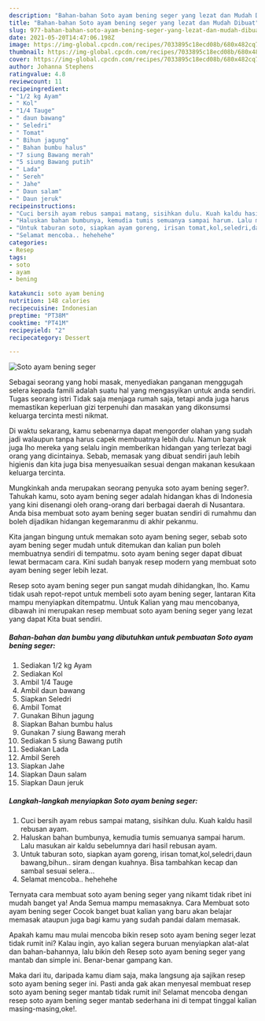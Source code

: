 ```yaml
---
description: "Bahan-bahan Soto ayam bening seger yang lezat dan Mudah Dibuat"
title: "Bahan-bahan Soto ayam bening seger yang lezat dan Mudah Dibuat"
slug: 977-bahan-bahan-soto-ayam-bening-seger-yang-lezat-dan-mudah-dibuat
date: 2021-05-20T14:47:06.198Z
image: https://img-global.cpcdn.com/recipes/7033895c18ecd08b/680x482cq70/soto-ayam-bening-seger-foto-resep-utama.jpg
thumbnail: https://img-global.cpcdn.com/recipes/7033895c18ecd08b/680x482cq70/soto-ayam-bening-seger-foto-resep-utama.jpg
cover: https://img-global.cpcdn.com/recipes/7033895c18ecd08b/680x482cq70/soto-ayam-bening-seger-foto-resep-utama.jpg
author: Johanna Stephens
ratingvalue: 4.8
reviewcount: 11
recipeingredient:
- "1/2 kg Ayam"
- " Kol"
- "1/4 Tauge"
- " daun bawang"
- " Seledri"
- " Tomat"
- " Bihun jagung"
- " Bahan bumbu halus"
- "7 siung Bawang merah"
- "5 siung Bawang putih"
- " Lada"
- " Sereh"
- " Jahe"
- " Daun salam"
- " Daun jeruk"
recipeinstructions:
- "Cuci bersih ayam rebus sampai matang, sisihkan dulu. Kuah kaldu hasil rebusan ayam."
- "Haluskan bahan bumbunya, kemudia tumis semuanya sampai harum. Lalu masukan air kaldu sebelumnya dari hasil rebusan ayam."
- "Untuk taburan soto, siapkan ayam goreng, irisan tomat,kol,seledri,daun bawang,bihun.. siram dengan kuahnya. Bisa tambahkan kecap dan sambal sesuai selera..."
- "Selamat mencoba.. hehehehe"
categories:
- Resep
tags:
- soto
- ayam
- bening

katakunci: soto ayam bening 
nutrition: 148 calories
recipecuisine: Indonesian
preptime: "PT38M"
cooktime: "PT41M"
recipeyield: "2"
recipecategory: Dessert

---
```



![Soto ayam bening seger](https://img-global.cpcdn.com/recipes/7033895c18ecd08b/680x482cq70/soto-ayam-bening-seger-foto-resep-utama.jpg)

Sebagai seorang yang hobi masak, menyediakan panganan menggugah selera kepada famili adalah suatu hal yang mengasyikan untuk anda sendiri. Tugas seorang istri Tidak saja menjaga rumah saja, tetapi anda juga harus memastikan keperluan gizi terpenuhi dan masakan yang dikonsumsi keluarga tercinta mesti nikmat.

Di waktu  sekarang, kamu sebenarnya dapat mengorder olahan yang sudah jadi walaupun tanpa harus capek membuatnya lebih dulu. Namun banyak juga lho mereka yang selalu ingin memberikan hidangan yang terlezat bagi orang yang dicintainya. Sebab, memasak yang dibuat sendiri jauh lebih higienis dan kita juga bisa menyesuaikan sesuai dengan makanan kesukaan keluarga tercinta. 



Mungkinkah anda merupakan seorang penyuka soto ayam bening seger?. Tahukah kamu, soto ayam bening seger adalah hidangan khas di Indonesia yang kini disenangi oleh orang-orang dari berbagai daerah di Nusantara. Anda bisa membuat soto ayam bening seger buatan sendiri di rumahmu dan boleh dijadikan hidangan kegemaranmu di akhir pekanmu.

Kita jangan bingung untuk memakan soto ayam bening seger, sebab soto ayam bening seger mudah untuk ditemukan dan kalian pun boleh membuatnya sendiri di tempatmu. soto ayam bening seger dapat dibuat lewat bermacam cara. Kini sudah banyak resep modern yang membuat soto ayam bening seger lebih lezat.

Resep soto ayam bening seger pun sangat mudah dihidangkan, lho. Kamu tidak usah repot-repot untuk membeli soto ayam bening seger, lantaran Kita mampu menyiapkan ditempatmu. Untuk Kalian yang mau mencobanya, dibawah ini merupakan resep membuat soto ayam bening seger yang lezat yang dapat Kita buat sendiri.

<!--inarticleads1-->

##### Bahan-bahan dan bumbu yang dibutuhkan untuk pembuatan Soto ayam bening seger:

1. Sediakan 1/2 kg Ayam
1. Sediakan  Kol
1. Ambil 1/4 Tauge
1. Ambil  daun bawang
1. Siapkan  Seledri
1. Ambil  Tomat
1. Gunakan  Bihun jagung
1. Siapkan  Bahan bumbu halus
1. Gunakan 7 siung Bawang merah
1. Sediakan 5 siung Bawang putih
1. Sediakan  Lada
1. Ambil  Sereh
1. Siapkan  Jahe
1. Siapkan  Daun salam
1. Siapkan  Daun jeruk




<!--inarticleads2-->

##### Langkah-langkah menyiapkan Soto ayam bening seger:

1. Cuci bersih ayam rebus sampai matang, sisihkan dulu. Kuah kaldu hasil rebusan ayam.
1. Haluskan bahan bumbunya, kemudia tumis semuanya sampai harum. Lalu masukan air kaldu sebelumnya dari hasil rebusan ayam.
1. Untuk taburan soto, siapkan ayam goreng, irisan tomat,kol,seledri,daun bawang,bihun.. siram dengan kuahnya. Bisa tambahkan kecap dan sambal sesuai selera...
1. Selamat mencoba.. hehehehe




Ternyata cara membuat soto ayam bening seger yang nikamt tidak ribet ini mudah banget ya! Anda Semua mampu memasaknya. Cara Membuat soto ayam bening seger Cocok banget buat kalian yang baru akan belajar memasak ataupun juga bagi kamu yang sudah pandai dalam memasak.

Apakah kamu mau mulai mencoba bikin resep soto ayam bening seger lezat tidak rumit ini? Kalau ingin, ayo kalian segera buruan menyiapkan alat-alat dan bahan-bahannya, lalu bikin deh Resep soto ayam bening seger yang mantab dan simple ini. Benar-benar gampang kan. 

Maka dari itu, daripada kamu diam saja, maka langsung aja sajikan resep soto ayam bening seger ini. Pasti anda gak akan menyesal membuat resep soto ayam bening seger mantab tidak rumit ini! Selamat mencoba dengan resep soto ayam bening seger mantab sederhana ini di tempat tinggal kalian masing-masing,oke!.

